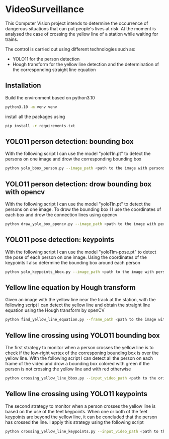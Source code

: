 # VideoSurveillance


This Computer Vision project intends to determine the occurrence of dangerous situations that can put people's lives at risk.
At the moment is analysed the case of crossing the yellow line of a station while waiting for trains.

The control is carried out using different technologies such as:

- YOLO11 for the person detection
- Hough transform for the yellow line detection and the determination of the corresponding straight line equation

## Installation

Build the environment based on python3.10

```bash
python3.10 -m venv venv
```

install all the packages using
```bash
pip install -r requirements.txt
```


## YOLO11 person detection: bounding box

With the following script I can use the model "yolo11n.pt" to detect the persons on one image and drow
the corresponding bounding box

```bash
python yolo_bbox_person.py --image_path <path to the image with persons>
```


## YOLO11 person detection: drow bounding box with opencv

With the following script I can use the model "yolo11n.pt" to detect the persons on one image. To drow the bounding box I
I use the coordinates of each box and drow the connection lines using opencv

```bash
python draw_yolo_box_opencv.py --image_path <path to the image with persons> --annotated_frame_path <path where to save the image with bbox>
```


## YOLO11 pose detection: keypoints

With the following script I can use the model "yolo11m-pose.pt" to detect the pose of each person on one image.
Using the coordinates of the keypoints I also determine the bounding box around each person

```bash
python yolo_keypoints_bbox.py --image_path <path to the image with persons> --annotated_frame_path <path where to save the image with keypoints> --annotated_frame_bbox_path <path where to save the image with bounding boxes>
```

## Yellow line equation by Hough transform

Given an image with the yellow line near the track at the station, with the following script I can
detect the yellow line and obtain the straight line equation using the Hough transform by openCV

```bash
python find_yellow_line_equation.py --frame_path <path to the image with yellow line> --frame_hsv_path <path where to save the image in hsv format> --mask_yellow_path <path where to save the detected mask of the yellow line> --edges_yellow_path <path where to save the image of the edges of the yellow line> --image_lines_path <path where to save the original image with the straight line corresponding to the yellow line>
```

## Yellow line crossing using YOLO11 bounding box

The first strategy to monitor when a person crosses the yellow line is to check if the low-right vertex of
the corresponing bounding box is over the yellow line. With the following script I can detect all the person 
on each frame of the video and drow a bounding box colored with green if the person is not crossing the yellow line
and with red otherwise

```bash
python crossing_yellow_line_bbox.py --input_video_path <path to the original video> --output_video_path <path to the video with the colored bounding boxes for the detected person>
```

## Yellow line crossing using YOLO11 keypoints

The second strategy to monitor when a person crosses the yellow line is based on the use of the 
feet keypoints. When one or both of the feet keypoints are beyond the yellow line, 
it can be concluded that the person has crossed the line. I apply this strategy using the following script

```bash
python crossing_yellow_line_keypoints.py --input_video_path <path to the original video> --output_video_path <path to the video with the colored bounding boxes for the detected person>
```